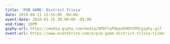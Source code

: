 ```yaml
---
title: 'PUB GAME: District Trivia'
date: 2019-04-11 12:55:00 -04:00
event-date: 2020-01-16 20:00:00 -05:00
end-time: 10PM
giphy-url: https://media.giphy.com/media/APDFlaP8poxD9DV1PM/giphy.gif
event-url: https://www.eventbrite.com/e/pub-game-district-trivia-tickets-87727287679
---
```


